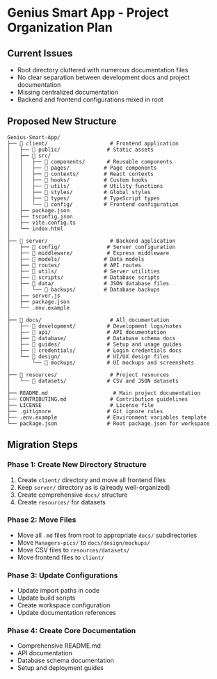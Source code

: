 # Genius Smart App - Project Organization Plan

## Current Issues
- Root directory cluttered with numerous documentation files
- No clear separation between development docs and project documentation
- Missing centralized documentation
- Backend and frontend configurations mixed in root

## Proposed New Structure

```
Genius-Smart-App/
├── 📁 client/                    # Frontend application
│   ├── 📁 public/               # Static assets
│   ├── 📁 src/
│   │   ├── 📁 components/       # Reusable components
│   │   ├── 📁 pages/           # Page components
│   │   ├── 📁 contexts/        # React contexts
│   │   ├── 📁 hooks/           # Custom hooks
│   │   ├── 📁 utils/           # Utility functions
│   │   ├── 📁 styles/          # Global styles
│   │   ├── 📁 types/           # TypeScript types
│   │   └── 📁 config/          # Frontend configuration
│   ├── package.json
│   ├── tsconfig.json
│   ├── vite.config.ts
│   └── index.html
│
├── 📁 server/                    # Backend application
│   ├── 📁 config/               # Server configuration
│   ├── 📁 middleware/           # Express middleware
│   ├── 📁 models/              # Data models
│   ├── 📁 routes/              # API routes
│   ├── 📁 utils/               # Server utilities
│   ├── 📁 scripts/             # Database scripts
│   ├── 📁 data/                # JSON database files
│   │   └── 📁 backups/         # Database backups
│   ├── server.js
│   ├── package.json
│   └── .env.example
│
├── 📁 docs/                      # All documentation
│   ├── 📁 development/          # Development logs/notes
│   ├── 📁 api/                  # API documentation
│   ├── 📁 database/             # Database schema docs
│   ├── 📁 guides/               # Setup and usage guides
│   ├── 📁 credentials/          # Login credentials docs
│   └── 📁 design/               # UI/UX design files
│       └── 📁 mockups/          # UI mockups and screenshots
│
├── 📁 resources/                 # Project resources
│   └── 📁 datasets/             # CSV and JSON datasets
│
├── README.md                     # Main project documentation
├── CONTRIBUTING.md              # Contribution guidelines
├── LICENSE                      # License file
├── .gitignore                  # Git ignore rules
├── .env.example                # Environment variables template
└── package.json                # Root package.json for workspace
```

## Migration Steps

### Phase 1: Create New Directory Structure
1. Create `client/` directory and move all frontend files
2. Keep `server/` directory as is (already well-organized)
3. Create comprehensive `docs/` structure
4. Create `resources/` for datasets

### Phase 2: Move Files
- Move all `.md` files from root to appropriate `docs/` subdirectories
- Move `Managers-pics/` to `docs/design/mockups/`
- Move CSV files to `resources/datasets/`
- Move frontend files to `client/`

### Phase 3: Update Configurations
- Update import paths in code
- Update build scripts
- Create workspace configuration
- Update documentation references

### Phase 4: Create Core Documentation
- Comprehensive README.md
- API documentation
- Database schema documentation
- Setup and deployment guides 